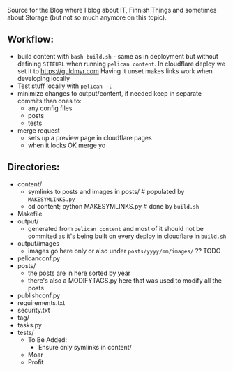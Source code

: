 Source for the Blog where I blog about IT, Finnish Things and sometimes about Storage (but not so much anymore on this topic).

Workflow:
----
   - build content with `bash build.sh` - same as in deployment but
     without defining `SITEURL` when running `pelican content`.
     In cloudflare deploy we set it to https://guldmyr.com
     Having it unset makes links work when developing locally
   - Test stuff locally with `pelican -l`
   - minimize changes to output/content, if needed keep in separate commits than ones to:
     - any config files
     - posts
     - tests
   - merge request
     - sets up a preview page in cloudflare pages
     - when it looks OK merge yo

Directories:
----

   - content/
     - symlinks to posts and images in posts/ # populated by `MAKESYMLINKS.py`
     - cd content; python MAKESYMLINKS.py # done by `build.sh`
   - Makefile
   - output/
     - generated from `pelican content` and most of it should not be commited 
       as it's being built on every deploy in cloudflare in `build.sh`
   - output/images
     - images go here only or also under `posts/yyyy/mm/images/` ?? TODO
   - pelicanconf.py
   - posts/
     - the posts are in here sorted by year
     - there's also a MODIFYTAGS.py here that was used to modify all the posts
   - publishconf.py
   - requirements.txt
   - security.txt
   - tag/
   - tasks.py
   - tests/
     - To Be Added:
       - Ensure only symlinks in content/
  	 - Moar
  	 - Profit
